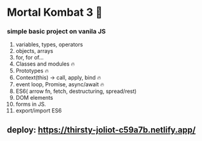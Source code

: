 # Mortal Kombat 3 👊
###  simple basic project on vanila JS
1. variables, types, operators
2. objects, arrays
3. for, for of...
4. Classes and modules 🔥
5. Prototypes 🔥
6. Context(this) -> call, apply, bind 🔥
7. event loop, Promise, async/await 🔥
8. ES6( arrow fn, fetch, destructuring, spread/rest)
9. DOM elements
10. forms in JS.
11. export/import ES6

## deploy: https://thirsty-joliot-c59a7b.netlify.app/
